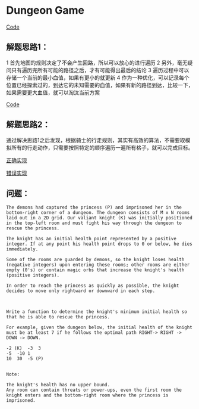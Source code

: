 # Dungeon Game

[Code](../dungeon_game)

## 解题思路1：
1 首先地图的规则决定了不会产生回路，所以可以放心的进行遍历
2 另外，毫无疑问只有遍历完所有可能的路径之后，才有可能得出最后的结论
3 遍历过程中可以存储一个当前的最小血值，如果有更小的就更新
4 作为一种优化，可以记录每个位置已经探索过的，到达它的未知需要的血值，如果有新的路径到达，比较一下，如果需要更大血值，就可以淘汰当前方案

[Code](../dungeon_game/knight.go)

## 解题思路2：

通过解决思路1之后发现，根据骑士的行走规则，其实有高效的算法，不需要取模拟所有的行走动作，只需要按照特定的顺序遍历一遍所有格子，就可以完成目标。

[正确实现](../dungeon_game/truth.go)

[错误实现](../dungeon_game/computer.go)


## 问题：
```
The demons had captured the princess (P) and imprisoned her in the bottom-right corner of a dungeon. The dungeon consists of M x N rooms laid out in a 2D grid. Our valiant knight (K) was initially positioned in the top-left room and must fight his way through the dungeon to rescue the princess.

The knight has an initial health point represented by a positive integer. If at any point his health point drops to 0 or below, he dies immediately.

Some of the rooms are guarded by demons, so the knight loses health (negative integers) upon entering these rooms; other rooms are either empty (0's) or contain magic orbs that increase the knight's health (positive integers).

In order to reach the princess as quickly as possible, the knight decides to move only rightward or downward in each step.



Write a function to determine the knight's minimum initial health so that he is able to rescue the princess.

For example, given the dungeon below, the initial health of the knight must be at least 7 if he follows the optimal path RIGHT-> RIGHT -> DOWN -> DOWN.

-2 (K)	-3	3
-5	-10	1
10	30	-5 (P)


Note:

The knight's health has no upper bound.
Any room can contain threats or power-ups, even the first room the knight enters and the bottom-right room where the princess is imprisoned.
```
